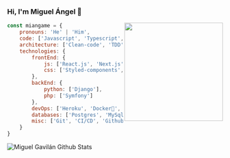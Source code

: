 ### Hi, I'm Miguel Ángel 👋

<img align='right' src="https://media.giphy.com/media/Wsju5zAb5kcOfxJV9i/giphy.gif" width="230">

```js
const miangame = {
    pronouns: 'He' | 'Him',
    code: ['Javascript', 'Typescript', 'Python', 'PHP'],
    architecture: ['Clean-code', 'TDD'],
    technologies: {
        frontEnd: {
            js: ['React.js', 'Next.js', 'JQuery'],
            css: ['Styled-components', 'materialize', 'bootstrap', 'Ant.design']
        },
        backEnd: {
            python: ['Django'],
            php: ['Symfony']
        },
        devOps: ['Heroku', 'Docker🐳', 'Apache'],
        databases: ['Postgres', 'MySql', 'Oracle'],
        misc: ['Git', 'CI/CD', 'Github-actions']
    }
}
```

![Miguel Gavilán Github Stats](https://github-readme-stats.vercel.app/api?username=miangame&show_icons=true&hide_border=true&hide=["issues"])
